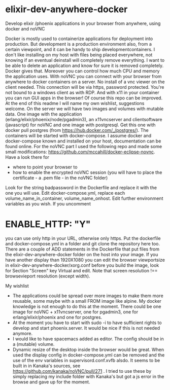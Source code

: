 # elixir-dev-anywhere-docker
Develop elixir /phoenix applications in your browser from anywhere, using docker and noVNC

Docker is mostly used to containerize applications for deployment into production. But development is a production environment also, from a certain viewpoint, and it can be handy to ship developmentcontainers.
  I don't like installing on my host with files being placed everywhere, not knowing if an eventual deinstall will completely remove
everything. I want to be able to delete an application and know for sure it is removed completely. Docker gives that. Moreover you 
can control how much CPU and memory the application uses. 
  With noVNC you can connect with your browser from anywhere to docker containers on a server. No install of a vnc viewer on the
client needed. This connection will be via https, password protected. You're not bound to a windows client as with RDP. And with x11 in your container you can run GUI apps in the browser! 
  Of course this repo can be improved. At the end of this readme I will name my own wishlist, suggestions welcome.
  On the server we will have two images and volumes with mutable data. One image with the application
(erlang/elixir/phoenix/node/pgadmin3), an x11vncserver and clientsoftware (javascript) for noVNC and one image with postgresql. Get this one with docker pull postgres (from https://hub.docker.com/_/postgres/). The containers will be started with docker-compose. I assume docker and docker-compose known and installed on your host, documentation can be found online.
  For the noVNC part I used the following repo and made some small modifications:
https://github.com/mccahill/docker-eclipse-novnc. Have a look there for 
- where to point your browser to 
- how to enable the encrypted noVNC session (you will have to place the certificate - a .pem file - in the noVNC folder)

Look for the string badpassword in the Dockerfile and replace it with the one you will use.
Edit docker-compose.yml, replace each volume_name_in_container, volume_name_onhost. Edit further environment variables as you wish. If you uncomment
#      ENABLE_HTTP: "Y" 
you can use only http in your URL, otherwise only https.
  Put the dockerfile and docker-compose.yml in a folder and git clone the repository here too. There are a couple of ADD statements
in the Dockerfile that put files from the elixir-dev-anywhere-docker folder on the host into your image. If you have another display than 1920X1080 you can edit the browser viewportsize in elixir-dev-anywhere-docker/xorg.conf before you build the image, look for Section "Screen" key Virtual and edit. Note that screen resolution !== browsevieport resolution (except width).  

My wishlist
- The applications could be spread over more images to make them more reusable, some maybe with a small FROM image like alpine. My docker knowledge is not enough to do this at the moment. There could be one image for noVNC + x11vncserver, one for pgadmin3, one for erlang/elixir/phoenix and one for postgres. 
- At the moment you have to start with sudo -i to have sufficient rights to develop and start phoenix.server. It would be nice if this is not needed anymore.
- I would like to have spacemacs added as editor. The config should be in a (mutable) volume.
- Dynamic resize of the desktop inside the browser would be great. When used the display config in docker-compose.yml can be removed and the use of the env variables in supervisord.conf.xvfb alsdo. It seems to be built in in Kanaka's sources, see 
https://github.com/kanaka/noVNC/pull/271 . I tried to use these by simply replacing my include folder with Kanaka's but got a js error in the browse and gave up for the moment. 

